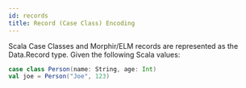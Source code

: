 ```yaml
---
id: records
title: Record (Case Class) Encoding
---
```

Scala Case Classes and Morphir/ELM records are represented as the Data.Record type.
Given the following Scala values:
```scala
case class Person(name: String, age: Int)
val joe = Person("Joe", 123)
```
